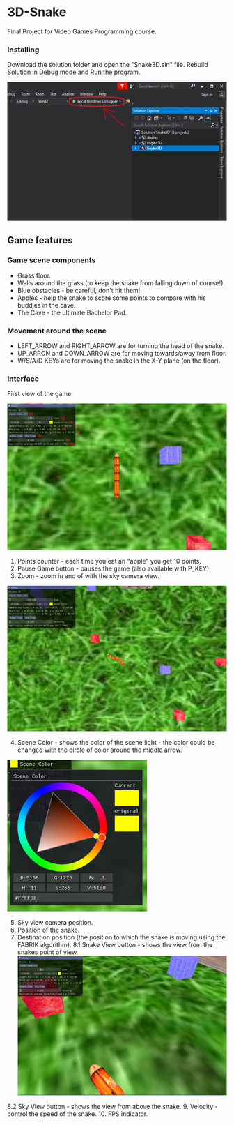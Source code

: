 # 3D-Snake

Final Project for Video Games Programming course.

### Installing

Download the solution folder and open the "Snake3D.sln" file.
Rebuild Solution in Debug mode and Run the program.

![Screenshot](res/runProgram.PNG)

## Game features

### Game scene components
  * Grass floor.
  * Walls around the grass (to keep the snake from falling down of course!).
  * Blue obstacles - be careful, don't hit them!
  * Apples - help the snake to score some points to compare with his buddies in the cave.
  * The Cave - the ultimate Bachelor Pad.
  
### Movement around the scene
  * LEFT_ARROW and RIGHT_ARROW are for turning the head of the snake.
  * UP_ARRON and DOWN_ARROW are for moving towards/away from floor.
  * W/S/A/D KEYs are for moving the snake in the X-Y plane (on the floor).
  
### Interface

First view of the game:

![Screenshot](res/firstGameView.PNG)

1. Points counter - each time you eat an "apple" you get 10 points.
2. Pause Game button - pauses the game (also available with P_KEY)
3. Zoom - zoom in and of with the sky camera view.

![Screenshot](res/skyView.PNG)

4. Scene Color - shows the color of the scene light -
the color could be changed with the circle of color around the middle arrow.

![Screenshot](res/colorSelection.PNG)

5. Sky view camera position.
6. Position of the snake.
7. Destination position (the position to which the snake is moving using the FABRIK algorithm).
8.1 Snake View button - shows the view from the snakes point of view.
![Screenshot](res/snakeView.PNG)

8.2 Sky View button - shows the view from above the snake.
9. Velocity - control the speed of the snake.
10. FPS indicator.
